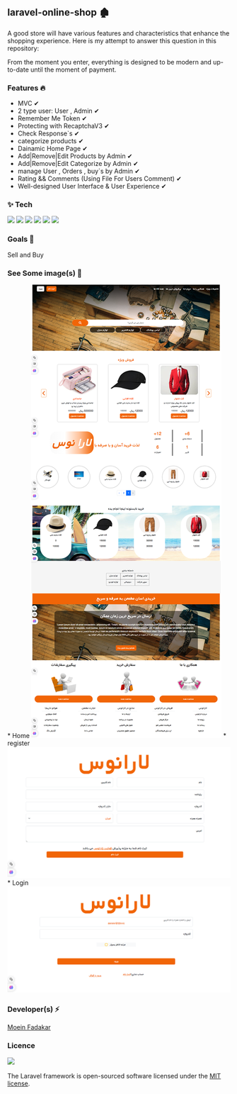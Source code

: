<h2>laravel-online-shop  🏚 </h2>

<p>
A good store will have various features and characteristics that enhance the shopping experience. Here is my attempt to answer this question in this repository:

From the moment you enter, everything is designed to be modern and up-to-date until the moment of payment.

</p>

<h3>Features 🔥</h3>

* MVC ✔
* 2 type user: User , Admin ✔
* Remember Me Token ✔
* Protecting with RecaptchaV3 ✔
* Check Response`s ✔
* categorize products ✔
* Dainamic Home Page ✔ 
* Add|Remove|Edit Products by Admin ✔
* Add|Remove|Edit Categorize by Admin ✔
* manage User , Orders , buy`s by Admin ✔
* Rating && Comments (Using File For Users Comment) ✔
* Well-designed User Interface & User Experience  ✔

<h3> ✨ Tech</h3>
<p>
  <img  src="https://img.shields.io/badge/-HTML5-333333?style=flat&logo=HTML5" >
<img  src="https://img.shields.io/badge/-CSS-333333?style=flat&logo=CSS3&logoColor=1572B6" >
<img  src="https://img.shields.io/badge/-JavaScript-333333?style=flat&logo=javascript" >
<img  src="https://img.shields.io/badge/-Bootstrap-333333?style=flat&logo=bootstrap" >
<img  src="https://img.shields.io/badge/-php-333333?style=flat&logo=php" >
<img  src="https://img.shields.io/badge/-Laravel-333333?style=flat&logo=laravel" >
</p>


<h3>Goals  🎯</h3>

<p> Sell and Buy </p>




<h3>See Some image(s) 📸</h3>
* Home
<img  src="Home-Page.png" >
* register
<img  src="register.png">
* Login
<img  src="Login.png">




<h3>Developer(s) ⚡ </h3>
<a href="https://www.GitHub.com/moeinfadakar">Moein Fadakar</a>

<h3>Licence</h3>
<img  src="https://img.shields.io/badge/-MITlicence-333333?style=flat" >

The Laravel framework is open-sourced software licensed under the [MIT license](https://opensource.org/licenses/MIT).
